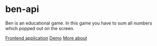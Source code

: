 # ben-api
Ben is an educational game. In this game you have to sum all numbers which popped out on the screen.

<a href="https://github.com/remes2000/ben-app">Frontend application</a>
<a href="https://bengame.github.io/">Demo</a>
<a href="http://nieruchalski.pl/project/ben-education-game">More about</a>
